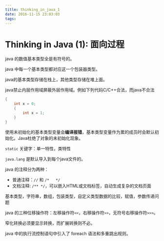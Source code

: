 ```yaml
---
title: thinking_in_java_1
date: 2016-11-15 23:03:03
tags:
---
```


# Thinking in Java (1): 面向过程

java 的数值基本类型全是有符号的。

java 中每一个基本类型都对应这一个包装器类型。

java的基本类型存储在栈上，其他类型存储在堆上面。

java禁止内层作用域屏蔽外层作用域。例如下列代码C/C++合法，而java不合法
```java
{
    int x = 0;
    {
        int x = 1;
    }
}
```

使用未初始化的基本类型变量会**编译报错**，基本类型变量作为累的成员时会默认初始化。Java杜绝了对象的未初始化现象。

`static` 关键字：单一特性，类特性

`java.lang` 是默认导入到每个java文件的。

java 的注释分为两种：

+ 普通注释：`//` 和 `/*   */`
+ 文档注释: `/** */`，可以嵌入HTML或文档标签，自动生成复杂的文档页面

基本类型，字符串，数组，包装类型，自定义类型数据的比较，赋值，参数传递问题

java 的三种位移操作符：左移操作符`<<`，右移操作符`>>`，无符号右移操作符`>>>`。

窄化转换必须要显示转换，而扩展转换则不必。

java 中的执行流控制语句中引入了 foreach 语法和多重跳出规则。



